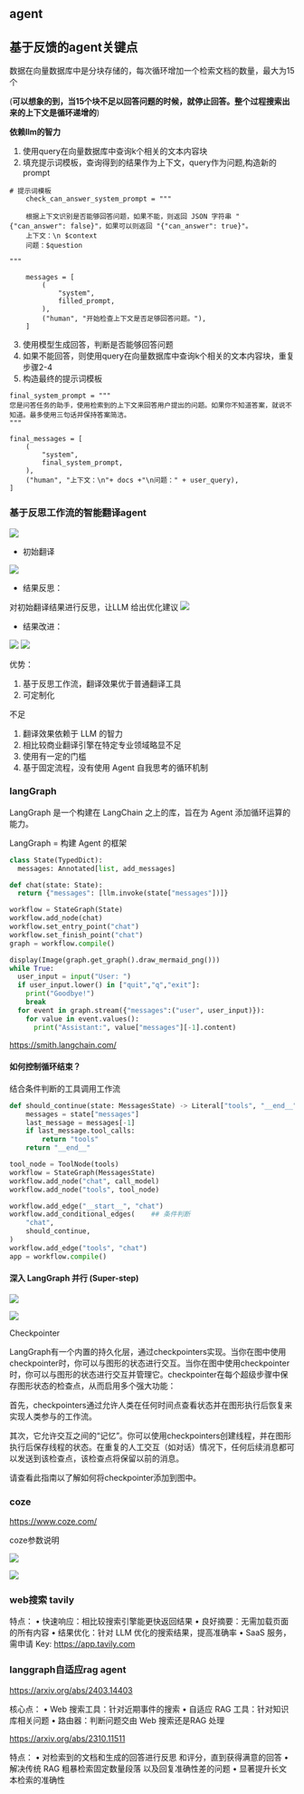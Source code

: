 
agent
---


## 基于反馈的agent关键点

数据在向量数据库中是分块存储的，每次循环增加一个检索文档的数量，最大为15个

(**可以想象的到，当15个块不足以回答问题的时候，就停止回答。整个过程搜索出来的上下文是循环递增的**)

**依赖llm的智力**


1. 使用query在向量数据库中查询k个相关的文本内容块
2. 填充提示词模板，查询得到的结果作为上下文，query作为问题,构造新的prompt

```
# 提示词模板
    check_can_answer_system_prompt = """
    
    根据上下文识别是否能够回答问题，如果不能，则返回 JSON 字符串 "{"can_answer": false}"，如果可以则返回 "{"can_answer": true}"。
    上下文：\n $context
    问题：$question

"""

    messages = [
        (
            "system",
            filled_prompt,
        ),
        ("human", "开始检查上下文是否足够回答问题。"),
    ]
```
3. 使用模型生成回答，判断是否能够回答问题
4. 如果不能回答，则使用query在向量数据库中查询k个相关的文本内容块，重复步骤2-4
5. 构造最终的提示词模板
```
final_system_prompt = """
您是问答任务的助手，使用检索到的上下文来回答用户提出的问题。如果你不知道答案，就说不知道。最多使用三句话并保持答案简洁。
"""

final_messages = [
    (
        "system",
        final_system_prompt,
    ),
    ("human", "上下文：\n"+ docs +"\n问题：" + user_query),
]
```


### 基于反思工作流的智能翻译agent


![](images/tranlate.png)


* 初始翻译

![](images/init.png)

* 结果反思：

对初始翻译结果进行反思，让LLM 给出优化建议
![](images/prompt.png)

* 结果改进：

![](images/revise.png)
![](images/revise2.png)


优势：
1. 基于反思工作流，翻译效果优于普通翻译工具
2. 可定制化

不足
1. 翻译效果依赖于 LLM 的智力
2. 相比较商业翻译引擎在特定专业领域略显不足
3. 使用有一定的门槛
4. 基于固定流程，没有使用 Agent 自我思考的循环机制


### langGraph

LangGraph 是一个构建在 LangChain 之上的库，旨在为 Agent 添加循环运算的能力。

LangGraph = 构建 Agent 的框架
```python
class State(TypedDict): 
  messages: Annotated[list, add_messages]

def chat(state: State):
  return {"messages": [llm.invoke(state["messages"])]}

workflow = StateGraph(State)
workflow.add_node(chat)
workflow.set_entry_point("chat")
workflow.set_finish_point("chat")
graph = workflow.compile()

display(Image(graph.get_graph().draw_mermaid_png()))
while True:
  user_input = input("User: ")
  if user_input.lower() in ["quit","q","exit"]:
    print("Goodbye!")
    break
  for event in graph.stream({"messages":("user", user_input)}):
    for value in event.values():
      print("Assistant:", value["messages"][-1].content)
```


https://smith.langchain.com/


#### 如何控制循环结束？

结合条件判断的工具调用工作流
```python
def should_continue(state: MessagesState) -> Literal["tools", "__end__"]:
    messages = state["messages"]
    last_message = messages[-1]
    if last_message.tool_calls:
        return "tools"
    return "__end__"

tool_node = ToolNode(tools)
workflow = StateGraph(MessagesState)
workflow.add_node("chat", call_model)
workflow.add_node("tools", tool_node)

workflow.add_edge("__start__", "chat")
workflow.add_conditional_edges(    ## 条件判断
    "chat",
    should_continue,
)
workflow.add_edge("tools", "chat")
app = workflow.compile()
```

#### 深入 LangGraph 并行 (Super-step)

![](images/super_step.png)

![](images/super_step2.png)


Checkpointer

LangGraph有一个内置的持久化层，通过checkpointers实现。当你在图中使用checkpointer时，你可以与图形的状态进行交互。当你在图中使用checkpointer时，你可以与图形的状态进行交互并管理它。checkpointer在每个超级步骤中保存图形状态的检查点，从而启用多个强大功能：

首先，checkpointers通过允许人类在任何时间点查看状态并在图形执行后恢复来实现人类参与的工作流。

其次，它允许交互之间的“记忆”。你可以使用checkpointers创建线程，并在图形执行后保存线程的状态。在重复的人工交互（如对话）情况下，任何后续消息都可以发送到该检查点，该检查点将保留以前的消息。

请查看此指南以了解如何将checkpointer添加到图中。

### coze

https://www.coze.com/

coze参数说明

![](images/coze.png)

![](images/coze2.png)


### web搜索 tavily

特点：
• 快速响应：相比较搜索引擎能更快返回结果
• 良好摘要：无需加载页面的所有内容
• 结果优化：针对 LLM 优化的搜索结果，提高准确率
• SaaS 服务，需申请 Key: https://app.tavily.com



### langgraph自适应rag agent

https://arxiv.org/abs/2403.14403

核心点：
• Web 搜索工具：针对近期事件的搜索
• 自适应 RAG 工具：针对知识库相关问题
• 路由器：判断问题交由 Web 搜索还是RAG 处理

https://arxiv.org/abs/2310.11511

特点：
• 对检索到的文档和生成的回答进行反思
和评分，直到获得满意的回答
• 解决传统 RAG 粗暴检索固定数量段落
以及回复准确性差的问题
• 显著提升长文本检索的准确性